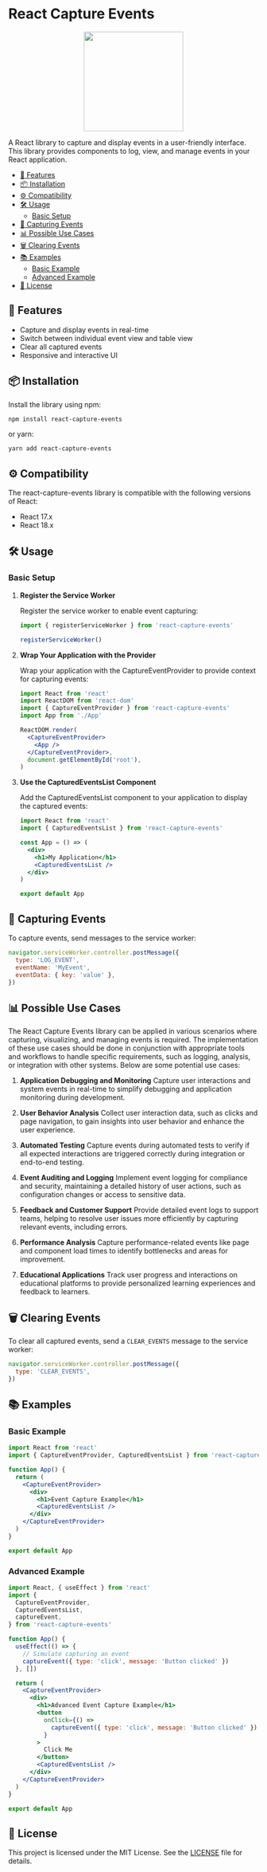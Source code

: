 # React Capture Events

<div align="center">
  <p align="center">
    <img width="200" src="./src/assets/logo-animated.svg">
  </p>
</div>

A React library to capture and display events in a user-friendly interface. This library provides components to log, view, and manage events in your React application.

- [🚀 Features](#-features)
- [📦 Installation](#-installation)
- [⚙️ Compatibility](#️-compatibility)
- [🛠 Usage](#-usage)
  - [Basic Setup](#basic-setup)
- [📝 Capturing Events](#-capturing-events)
- [📊 Possible Use Cases](#-possible-use-cases)
- [🗑 Clearing Events](#-clearing-events)
- [📚 Examples](#-examples)
  - [Basic Example](#basic-example)
  - [Advanced Example](#advanced-example)
- [📄 License](#-license)

## 🚀 Features

- Capture and display events in real-time
- Switch between individual event view and table view
- Clear all captured events
- Responsive and interactive UI

## 📦 Installation

Install the library using npm:

```bash
npm install react-capture-events
```

or yarn:

```bash
yarn add react-capture-events
```

## ⚙️ Compatibility

The react-capture-events library is compatible with the following versions of React:

- React 17.x
- React 18.x

## 🛠 Usage

### Basic Setup

1. **Register the Service Worker**

   Register the service worker to enable event capturing:

   ```jsx
   import { registerServiceWorker } from 'react-capture-events'

   registerServiceWorker()
   ```

2. **Wrap Your Application with the Provider**

   Wrap your application with the CaptureEventProvider to provide context for capturing events:

   ```jsx
   import React from 'react'
   import ReactDOM from 'react-dom'
   import { CaptureEventProvider } from 'react-capture-events'
   import App from './App'

   ReactDOM.render(
     <CaptureEventProvider>
       <App />
     </CaptureEventProvider>,
     document.getElementById('root'),
   )
   ```

3. **Use the CapturedEventsList Component**

   Add the CapturedEventsList component to your application to display the captured events:

   ```jsx
   import React from 'react'
   import { CapturedEventsList } from 'react-capture-events'

   const App = () => (
     <div>
       <h1>My Application</h1>
       <CapturedEventsList />
     </div>
   )

   export default App
   ```

## 📝 Capturing Events

To capture events, send messages to the service worker:

```javascript
navigator.serviceWorker.controller.postMessage({
  type: 'LOG_EVENT',
  eventName: 'MyEvent',
  eventData: { key: 'value' },
})
```

## 📊 Possible Use Cases

The React Capture Events library can be applied in various scenarios where capturing, visualizing, and managing events is required. The implementation of these use cases should be done in conjunction with appropriate tools and workflows to handle specific requirements, such as logging, analysis, or integration with other systems. Below are some potential use cases:

1. **Application Debugging and Monitoring**
   Capture user interactions and system events in real-time to simplify debugging and application monitoring during development.

2. **User Behavior Analysis**
   Collect user interaction data, such as clicks and page navigation, to gain insights into user behavior and enhance the user experience.

3. **Automated Testing**
   Capture events during automated tests to verify if all expected interactions are triggered correctly during integration or end-to-end testing.

4. **Event Auditing and Logging**
   Implement event logging for compliance and security, maintaining a detailed history of user actions, such as configuration changes or access to sensitive data.

5. **Feedback and Customer Support**
   Provide detailed event logs to support teams, helping to resolve user issues more efficiently by capturing relevant events, including errors.

6. **Performance Analysis**
   Capture performance-related events like page and component load times to identify bottlenecks and areas for improvement.

7. **Educational Applications**
   Track user progress and interactions on educational platforms to provide personalized learning experiences and feedback to learners.

## 🗑 Clearing Events

To clear all captured events, send a `CLEAR_EVENTS` message to the service worker:

```javascript
navigator.serviceWorker.controller.postMessage({
  type: 'CLEAR_EVENTS',
})
```

## 📚 Examples

### Basic Example

```jsx
import React from 'react'
import { CaptureEventProvider, CapturedEventsList } from 'react-capture-events'

function App() {
  return (
    <CaptureEventProvider>
      <div>
        <h1>Event Capture Example</h1>
        <CapturedEventsList />
      </div>
    </CaptureEventProvider>
  )
}

export default App
```

### Advanced Example

```jsx
import React, { useEffect } from 'react'
import {
  CaptureEventProvider,
  CapturedEventsList,
  captureEvent,
} from 'react-capture-events'

function App() {
  useEffect(() => {
    // Simulate capturing an event
    captureEvent({ type: 'click', message: 'Button clicked' })
  }, [])

  return (
    <CaptureEventProvider>
      <div>
        <h1>Advanced Event Capture Example</h1>
        <button
          onClick={() =>
            captureEvent({ type: 'click', message: 'Button clicked' })
          }
        >
          Click Me
        </button>
        <CapturedEventsList />
      </div>
    </CaptureEventProvider>
  )
}

export default App
```

## 📄 License

This project is licensed under the MIT License. See the [LICENSE](LICENSE) file for details.
